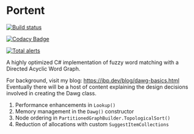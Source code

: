 # Portent

[![Build status](https://ci.appveyor.com/api/projects/status/8g8n9bd3wh3boddb?svg=true)](https://ci.appveyor.com/project/jeanbern/portent)
<!--[![codecov](https://codecov.io/gh/jeanbern/portent/branch/master/graph/badge.svg)](https://codecov.io/gh/jeanbern/portent)-->
[![Codacy Badge](https://api.codacy.com/project/badge/Grade/6dc3f766018a42f8a08b29e3afda2bc2)](https://www.codacy.com/manual/jeanbern/portent?utm_source=github.com&amp;utm_medium=referral&amp;utm_content=jeanbern/portent&amp;utm_campaign=Badge_Grade)

[![Total alerts](https://img.shields.io/lgtm/alerts/g/jeanbern/portent.svg?logo=lgtm&logoWidth=18)](https://lgtm.com/projects/g/jeanbern/portent/alerts/)
<!--[![Language grade: C#](https://img.shields.io/lgtm/grade/csharp/g/jeanbern/portent.svg?logo=lgtm&logoWidth=18)](https://lgtm.com/projects/g/jeanbern/portent/context:csharp)-->

A highly optimized C# implementation of fuzzy word matching with a Directed Acyclic Word Graph.  

For background, visit my blog: <https://jbp.dev/blog/dawg-basics.html>  
Eventually there will be a host of content explaining the design decisions involved in creating the Dawg class.
1. Performance enhancements in `Lookup()`
2. Memory management in the `Dawg()` constructor
3. Node ordering in `PartitionedGraphBuilder.TopologicalSort()`
4. Reduction of allocations with custom `SuggestItemCollections`
